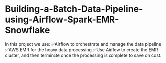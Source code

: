 # Building-a-Batch-Data-Pipeline-using-Airflow-Spark-EMR-Snowflake

In this project we use:
✅Airflow to orchestrate and manage the data pipeline
✅AWS EMR for the heavy data processing
✅Use Airflow to create the EMR cluster, and then terminate once the processing is complete to save on cost.
